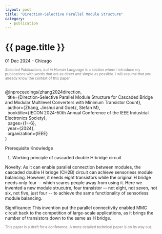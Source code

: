 ```yaml
---
layout: post
title: "Direction-Selective Parallel Module Structure"
category: 
  - publication
---
```


{{ page.title }}
================

<p class="meta">01 Dec 2024 - Chicago</p>

<p style="color: gray; font-size: smaller;"><em>Selected Publications, but in Human Language</em> is a section where I introduce my publications with words that are as direct and simple as possible. I will assume that you already know the context of this paper.</p>


<div style="white-space: pre-wrap;">
@inproceedings{zhang2024direction,
  title={Direction-Selective Parallel Module Structure for Cascaded Bridge and Modular Multilevel Converters with Minimum Transistor Count},
  author={Zhang, Jinshui and Goetz, Stefan M},
  booktitle={IECON 2024-50th Annual Conference of the IEEE Industrial Electronics Society},
  pages={1--6},
  year={2024},
  organization={IEEE}
}
</div>

Prerequisite Knowledge
1. Working principle of cascaded double H bridge circuit

Novelty: As it can enable parallel connection between modules, the cascaded double H bridge (CH2B) circuit can achieve sensorless module balancing. However, it needs eight transistors while the original H bridge needs only four -- which scares people away from using it. Here we invented a new module strucutre, four transistor -- not eight, not seven, not six, not five, just four -- to achieve the same functionality of sensorless module balancing. 

Significance: This invention put the parallel connectivity enabled MMC circuit back to the competition of large-scale applications, as it brings the number of transistors down to the same as H bridge.

<p style="color: gray; font-size: smaller;">This paper is a draft for a conference. A more detailed technical paper is on its way out.</p>
